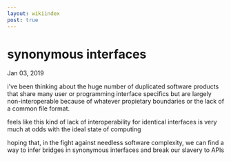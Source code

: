 ```yaml
---
layout: wikiindex
post: true
---
```

# synonymous interfaces

Jan 03, 2019

i've been thinking about the huge number of duplicated software products that share many user or programming interface specifics but are largely non-interoperable because of whatever propietary boundaries or the lack of a common file format.

feels like this kind of lack of interoperability for identical interfaces is very much at odds with the ideal state of computing

hoping that, in the fight against needless software complexity, we can find a way to infer bridges in synonymous interfaces and break our slavery to APIs
